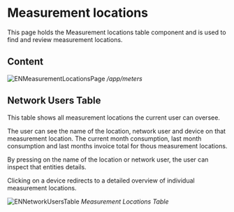 # Measurement locations

This page holds the Measurement locations table component and is used to find
and review measurement locations.

## Content

![ENMeasurementLocationsPage](../../../assets/ENMeasurementLocationsPage.png)
_/app/meters_

## Network Users Table

This table shows all measurement locations the current user can oversee.

The user can see the name of the location, network user and device on that
measurement location. The current month consumption, last month consumption and
last months invoice total for thous measurement locations.

By pressing on the name of the location or network user, the user can inspect
that entities details.

Clicking on a device redirects to a detailed overview of individual measurement
locations.

![ENNetworkUsersTable](../../../assets/ENMeasurementLocationsTable.png)
_Measurement Locations Table_
